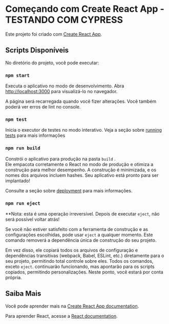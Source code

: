 # Começando com Create React App - TESTANDO COM CYPRESS 

Este projeto foi criado com [Create React App](https://github.com/facebook/create-react-app).

## Scripts Disponíveis

No diretório do projeto, você pode executar:

### `npm start`

Executa o aplicativo no modo de desenvolvimento.
Abra [http://localhost:3000](http://localhost:3000) para visualizá-lo no navegador.

A página será recarregada quando você fizer alterações.
Você também poderá ver erros de lint no console.

### `npm test`

Inicia o executor de testes no modo interativo.
Veja a seção sobre [running tests](https://facebook.github.io/create-react-app/docs/running-tests)  para mais informações

### `npm run build`

Constrói o aplicativo para produção na pasta `build` .\
Ele empacota corretamente o React no modo de produção e otimiza a construção para melhor desempenho.
A construção é minimizada, e os nomes dos arquivos incluem hashes.
Seu aplicativo está pronto para ser implantado!

Consulte a seção sobre [deployment](https://facebook.github.io/create-react-app/docs/deployment) para mais informações.

### `npm run eject`

**Nota: esta é uma operação irreversível. Depois de executar `eject`, não será possível voltar atrás!

Se você não estiver satisfeito com a ferramenta de construção e as configurações escolhidas, pode usar `eject`  a qualquer momento. Este comando removerá a dependência única de construção do seu projeto.

Em vez disso, ele copiará todos os arquivos de configuração e dependências transitivas (webpack, Babel, ESLint, etc.) diretamente para o seu projeto, permitindo total controle sobre eles. Todos os comandos, exceto `eject`. continuarão funcionando, mas apontarão para os scripts copiados, permitindo personalizações. Neste ponto, você estará por conta própria.

## Saiba Mais

Você pode aprender mais na [Create React App documentation](https://facebook.github.io/create-react-app/docs/getting-started).

Para aprender React, acesse a [React documentation](https://reactjs.org/).

